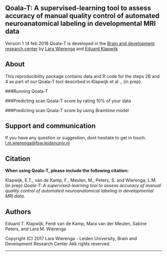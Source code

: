 ## Qoala-T: A supervised-learning tool to assess accuracy of manual quality control of automated neuroanatomical labeling in developmental MRI data

Version 1 14 feb 2018
Qoala-T is developed in the [Brain and development research center](https://www.brainanddevelopmentlab.nl) by [Lara Wierenga](https://www.brainanddevelopmentlab.nl/index.php/people/post-docs/181-post-doctoral-researchers/273-lara-wierenga) and [Eduard Klapwijk](https://www.brainanddevelopmentlab.nl/index.php/people/post-docs/181-post-doctoral-researchers/287-eduard-klapwijk)

About
-----
This reproducibility package contains data and R code for the steps 2B and 4 as part of our Qoala-T tool descirbed in Klapwijk et al ., (in prep). 

###Running Qoala-T

###Predicting scan Qoala-T score by rating 10% of your data

###Predicting scan Qoala-T score by using Braintime model


Support and communication
-------------------------
If you have any question or suggestion, dont hesitate to get in touch:
<l.m.wierenga@fsw.leidenuniv.nl>


Citation
--------
**When using Qoala-T, please include the following citation:**

Klapwijk, E.T., van de Kamp, F., Meulen, M., Peters, S. and Wierenga, L.M. (in prep) *Qoala-T: A supervised-learning tool to assess accuracy of manual quality control of automated neuroanatomical labeling in developmental MRI data.*


Authors
-------
Eduard T. Klapwijk, Ferdi van de Kamp, Mara van der Meulen, Sabine Peters, and Lara M. Wierenga


Copyright (C) 2017 Lara Wierenga - Leiden University, Brain and Development Research Center
Akk rights reserved.

----


